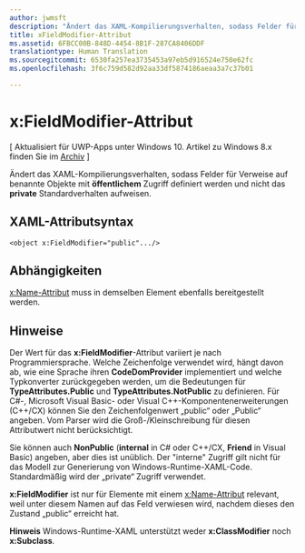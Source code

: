 ```yaml
---
author: jwmsft
description: "Ändert das XAML-Kompilierungsverhalten, sodass Felder für Verweise auf benannte Objekte mit öffentlichem Zugriff definiert werden und nicht das private Standardverhalten aufweisen."
title: xFieldModifier-Attribut
ms.assetid: 6FBCC00B-848D-4454-8B1F-287CA8406DDF
translationtype: Human Translation
ms.sourcegitcommit: 6530fa257ea3735453a97eb5d916524e750e62fc
ms.openlocfilehash: 3f6c759d582d92aa33df5874186aeaa3a7c37b01

---
```


# x:FieldModifier-Attribut

\[ Aktualisiert für UWP-Apps unter Windows 10. Artikel zu Windows 8.x finden Sie im [Archiv](http://go.microsoft.com/fwlink/p/?linkid=619132) \]

Ändert das XAML-Kompilierungsverhalten, sodass Felder für Verweise auf benannte Objekte mit **öffentlichem** Zugriff definiert werden und nicht das **private** Standardverhalten aufweisen.

## XAML-Attributsyntax

``` syntax
<object x:FieldModifier="public".../>
```

## Abhängigkeiten

[x:Name-Attribut](x-name-attribute.md) muss in demselben Element ebenfalls bereitgestellt werden.

## Hinweise

Der Wert für das **x:FieldModifier**-Attribut variiert je nach Programmiersprache. Welche Zeichenfolge verwendet wird, hängt davon ab, wie eine Sprache ihren **CodeDomProvider** implementiert und welche Typkonverter zurückgegeben werden, um die Bedeutungen für **TypeAttributes.Public** und **TypeAttributes.NotPublic** zu definieren. Für C#-, Microsoft Visual Basic- oder Visual C++-Komponentenerweiterungen (C++/CX) können Sie den Zeichenfolgenwert „public“ oder „Public“ angeben. Vom Parser wird die Groß-/Kleinschreibung für diesen Attributwert nicht berücksichtigt.

Sie können auch **NonPublic** (**internal** in C# oder C++/CX, **Friend** in Visual Basic) angeben, aber dies ist unüblich. Der "interne" Zugriff gilt nicht für das Modell zur Generierung von Windows-Runtime-XAML-Code. Standardmäßig wird der „private“ Zugriff verwendet.

**x:FieldModifier** ist nur für Elemente mit einem [x:Name-Attribut](x-name-attribute.md) relevant, weil unter diesem Namen auf das Feld verwiesen wird, nachdem dieses den Zustand „public“ erreicht hat.

**Hinweis**  Windows-Runtime-XAML unterstützt weder **x:ClassModifier** noch **x:Subclass**.




<!--HONumber=Jun16_HO4-->


